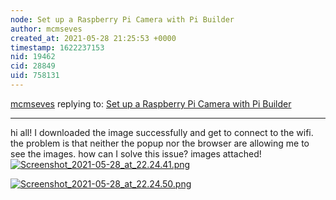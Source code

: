 ```yaml
---
node: Set up a Raspberry Pi Camera with Pi Builder
author: mcmseves
created_at: 2021-05-28 21:25:53 +0000
timestamp: 1622237153
nid: 19462
cid: 28849
uid: 758131
---
```




[mcmseves](../profile/mcmseves) replying to: [Set up a Raspberry Pi Camera with Pi Builder](../notes/warren/05-20-2019/set-up-a-raspberry-pi-camera-with-pi-builder)

----
hi all!
I downloaded the image successfully and get to connect to the wifi. the problem is that neither the popup nor the browser are allowing me to see the images. 
how can I solve this issue? 
images attached!
[![Screenshot_2021-05-28_at_22.24.41.png](/i/43988)](/i/43988?s=o)


[![Screenshot_2021-05-28_at_22.24.50.png](/i/43987)](/i/43987?s=o)

